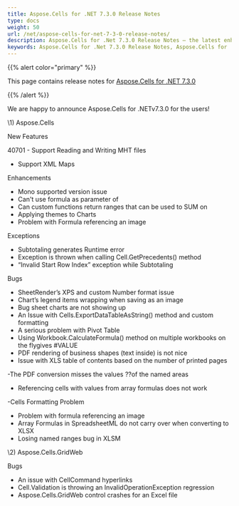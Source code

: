 ```yaml
---
title: Aspose.Cells for .NET 7.3.0 Release Notes
type: docs
weight: 50
url: /net/aspose-cells-for-net-7-3-0-release-notes/
description: Aspose.Cells for .Net 7.3.0 Release Notes – the latest enhancements, new features, and fixes.
keywords: Aspose.Cells for .Net 7.3.0 Release Notes, Aspose.Cells for .Net 7.3.0 updates and fixes
---
```


{{% alert color="primary" %}} 

This page contains release notes for [Aspose.Cells for .NET 7.3.0](https://downloads.aspose.com/cells/net/new-releases/aspose.cells-for-.net-7.3.0/)

{{% /alert %}} 

We are happy to announce Aspose.Cells for .NETv7.3.0 for the users! 



\1) Aspose.Cells 



New Features 

40701 - Support Reading and Writing MHT files 

- Support XML Maps



Enhancements 

- Mono supported version issue
- Can't use formula as parameter of
- Can custom functions return ranges that can be used to SUM on
- Applying themes to Charts
- Problem with Formula referencing an image



Exceptions 

- Subtotaling generates Runtime error
- Exception is thrown when calling Cell.GetPrecedents() method
- “Invalid Start Row Index” exception while Subtotaling



Bugs 

- SheetRender’s XPS and custom Number format issue
- Chart’s legend items wrapping when saving as an image
- Bug sheet charts are not showing up
- An Issue with Cells.ExportDataTableAsString() method and custom formatting
- A serious problem with Pivot Table
- Using Workbook.CalculateFormula() method on multiple workbooks on the flygives #VALUE
- PDF rendering of business shapes (text inside) is not nice
- Issue with XLS table of contents based on the number of printed pages

-The PDF conversion misses the values ??of the named areas 

- Referencing cells with values from array formulas does not work

-Cells Formatting Problem 

- Problem with formula referencing an image
- Array Formulas in SpreadsheetML do not carry over when converting to XLSX
- Losing named ranges bug in XLSM



\2) Aspose.Cells.GridWeb 



Bugs 

- An issue with CellCommand hyperlinks
- Cell.Validation is throwing an InvalidOperationException regression
- Aspose.Cells.GridWeb control crashes for an Excel file


